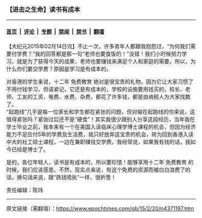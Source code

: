 ### 【进击之生命】读书有成本

---

#### [首页](../../../..?n4371197) &nbsp;|&nbsp; [评论](../../../../../epoch-comment?n4371197) &nbsp;|&nbsp; [专题](../../../../../epoch-special?n4371197) &nbsp;|&nbsp; [禁闻](../../../../../epoch-news?n4371197) &nbsp;|&nbsp; [禁书](../../../../../books?n4371197) &nbsp;|&nbsp; [翻墙](https://github.com/gfw-breaker/nogfw/blob/master/README.md?n4371197)


<div class="post_content" id="artbody" itemprop="articleBody">
 <!-- article content begin -->
 <p>
  【大纪元2015年02月14日讯】不止一次，许多青年人都跟我抱怨过，“为何我们需要付学费？”我的回答都是那一句“老师也要食饭的！”没错！我们小时候努力学习，就是为了获得今天的成果，老师也要赚钱来满足个人和家庭的需要。所以，为什么你们要交学费？原因是学习是有成本的。
 </p>
 <p>
  对香港的学生来说，十二年
  <ok href="https://www.epochtimes.com/gb/tag/%E5%85%8D%E8%B4%B9%E6%95%99%E8%82%B2.html">
   免费教育
  </ok>
  绝对是很宝贵的礼物，因为它让大家习惯了不用付钱学习，但请紧记，它还是有成本的，学校的设施要用钱买的，校长、老师、工友的工资，电费、水费、杂费，都花了许多钱，都是由纳税人为大家找数了。
  <br/>
  “起跑线”几乎是每一位家长和学生都在紧张的问题，但对输在起跑线的你来说，这值得紧张吗？紧张过后还不是“硬食”！其实我很少跟别人分享这段经历，当年我在学士毕业之前，我本来有一个在美国入读临床心理学博士课程的机会，但因为经济能力不足应付5年的学费及生活费，我只好放弃这宝贵的机会，转为回到香港入读中大的社工硕士课程，一边在兼职赚钱交学费。我经常说，如果我有钱的话，我如今已经是博士了。
 </p>
 <p>
  是的，各位年轻人，读书是有成本的，所以要珍惜！能够享用十二年
  <ok href="https://www.epochtimes.com/gb/tag/%E5%85%8D%E8%B4%B9%E6%95%99%E8%82%B2.html">
   免费教育
  </ok>
  的时候，我们应该感恩。不然，现实点来说，有这个免费的资源而被白白浪费了的话，换句话来说，跟“跌钱唔执”一样，很折堕！
 </p>
 <p>
  责任编辑：陈玮
 </p>
 <!-- article content end -->
 <div id="below_article_ad">
 </div>
</div>


---

原文链接（需翻墙）：https://www.epochtimes.com/gb/15/2/20/n4371197.htm